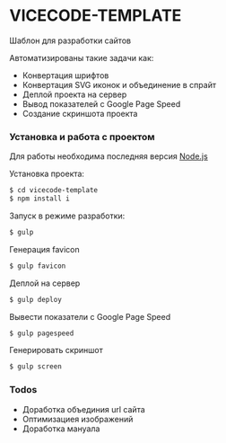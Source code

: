 # VICECODE-TEMPLATE
Шаблон для разработки сайтов

Автоматизированы такие задачи как:

  - Конвертация шрифтов
  - Конвертация SVG иконок и объединение в спрайт
  - Деплой проекта на сервер
  - Вывод показателей с Google Page Speed
  - Создание скриншота проекта

### Установка и работа с проектом

Для работы необходима последняя версия [Node.js](https://nodejs.org/)

Установка проекта:

```sh
$ cd vicecode-template
$ npm install i
```

Запуск в режиме разработки:

```sh
$ gulp
```

Генерация favicon

```sh
$ gulp favicon
```

Деплой на сервер

```sh
$ gulp deploy
```

Вывести показатели с Google Page Speed

```sh
$ gulp pagespeed
```

Генерировать скриншот

```sh
$ gulp screen
```

### Todos

 - Доработка объединия url сайта
 - Оптимизациея изображений
 - Доработка мануала
